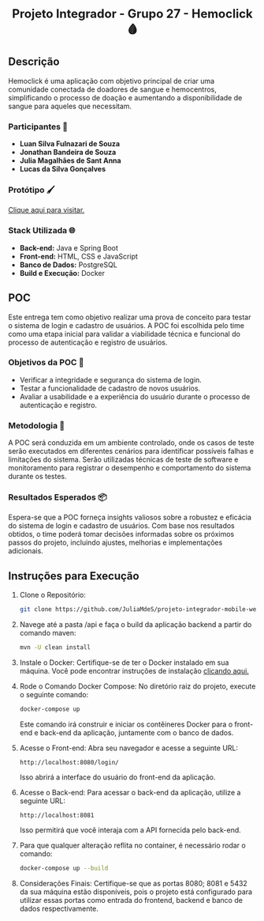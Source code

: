<p align="center" style="font-size:24px;">
  <b>Projeto Integrador - Grupo 27 - Hemoclick 🩸</b>
</p>

## Descrição

Hemoclick é uma aplicação com objetivo principal de criar uma comunidade conectada de doadores de sangue e hemocentros, simplificando o processo de doação e aumentando a disponibilidade de sangue para aqueles que necessitam.

### Participantes 👥

- **Luan Silva Fulnazari de Souza**
- **Jonathan Bandeira de Souza**
- **Julia Magalhães de Sant Anna**
- **Lucas da Silva Gonçalves**

### Protótipo 🖌️

[Clique aqui para visitar.](https://www.figma.com/file/F4Y4xlyGj2p76RkSUNRNCz/Projeto-Integrador?type=design&node-id=0-2&mode=design)


### Stack Utilizada 🌐

- **Back-end:** Java e Spring Boot
- **Front-end:** HTML, CSS e JavaScript
- **Banco de Dados:** PostgreSQL
- **Build e Execução:** Docker

## POC

Este entrega tem como objetivo realizar uma prova de conceito para testar o sistema de login e cadastro de usuários. A POC foi escolhida pelo time como uma etapa inicial para validar a viabilidade técnica e funcional do processo de autenticação e registro de usuários.

### Objetivos da POC 📝

- Verificar a integridade e segurança do sistema de login.
- Testar a funcionalidade de cadastro de novos usuários.
- Avaliar a usabilidade e a experiência do usuário durante o processo de autenticação e registro.

### Metodologia 🔄

A POC será conduzida em um ambiente controlado, onde os casos de teste serão executados em diferentes cenários para identificar possíveis falhas e limitações do sistema. Serão utilizadas técnicas de teste de software e monitoramento para registrar o desempenho e comportamento do sistema durante os testes.

### Resultados Esperados 📦

Espera-se que a POC forneça insights valiosos sobre a robustez e eficácia do sistema de login e cadastro de usuários. Com base nos resultados obtidos, o time poderá tomar decisões informadas sobre os próximos passos do projeto, incluindo ajustes, melhorias e implementações adicionais.

## Instruções para Execução

1. Clone o Repositório:

   ```sh  
   git clone https://github.com/JuliaMdeS/projeto-integrador-mobile-web-grupo27.git 
   ```

2. Navege até a pasta /api e faça o build da aplicação backend a partir do comando maven:

    ```sh
    mvn -U clean install
    ```

3. Instale o Docker: Certifique-se de ter o Docker instalado em sua máquina. Você pode encontrar instruções de instalação [clicando aqui.](https://www.docker.com/products/docker-desktop/)


4. Rode o Comando Docker Compose: No diretório raiz do projeto, execute o seguinte comando:

    ```sh
    docker-compose up  
    ```

    Este comando irá construir e iniciar os contêineres Docker para o front-end e back-end da aplicação, juntamente com o banco de dados.

5. Acesse o Front-end: Abra seu navegador e acesse a seguinte URL:

    ```arduino
    http://localhost:8080/login/
    ```

    Isso abrirá a interface do usuário do front-end da aplicação.

6. Acesse o Back-end: Para acessar o back-end da aplicação, utilize a seguinte URL:

    ```arduino
    http://localhost:8081  
    ```

    Isso permitirá que você interaja com a API fornecida pelo back-end.

7. Para que qualquer alteração reflita no container, é necessário rodar o comando:

    ```sh
    docker-compose up --build
    ```

8. Considerações Finais: Certifique-se que as portas 8080; 8081 e 5432 da sua máquina estão disponíveis, pois o projeto está configurado para utilizar essas portas como entrada do frontend, backend e banco de dados respectivamente.